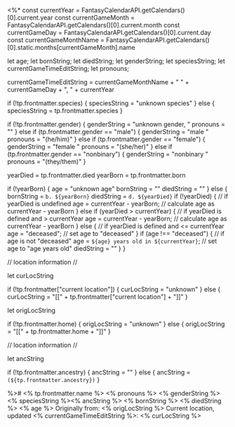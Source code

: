<%* 
const currentYear =  FantasyCalendarAPI.getCalendars()[0].current.year
const currentGameMonth = FantasyCalendarAPI.getCalendars()[0].current.month
const currentGameDay = FantasyCalendarAPI.getCalendars()[0].current.day
const currentGameMonthName = FantasyCalendarAPI.getCalendars()[0].static.months[currentGameMonth].name

let age;
let bornString;
let diedString;
let genderString;
let speciesString;
let currentGameTimeEditString;
let pronouns;

currentGameTimeEditString = currentGameMonthName + " " + currentGameDay + ", " + currentYear

if (!tp.frontmatter.species) {
  speciesString = "unknown species"
} else {
  speciesString = tp.frontmatter.species
}

if (!tp.frontmatter.gender) {
  genderString = "unknown gender, "
  pronouns = ""
} else if (tp.frontmatter.gender == "male") {
  genderString = "male "
  pronouns = "(he/him)"
} else if (tp.frontmatter.gender == "female") {
  genderString = "female "
  pronouns = "(she/her)"
} else if (tp.frontmatter.gender == "nonbinary") {
  genderString = "nonbinary "
  pronouns = "(they/them)"
}

yearDied = tp.frontmatter.died
yearBorn = tp.frontmatter.born

if (!yearBorn) {
 age = "unknown age"
 bornString = ""
 diedString = ""
} else {
 bornString = `b. ${yearBorn}`
 diedString = `d. ${yearDied}`
 if (!yearDied) { // if yearDied is undefined
   age = currentYear - yearBorn; // calculate age as currentYear - yearBorn
 } else if (yearDied > currentYear) { // if yearDied is defined and > currentYear
   age = currentYear - yearBorn; // calculate age as currentYear - yearBorn
 } else { // if yearDied is defined and <= currentYear
   age = "deceased"; // set age to "deceased"
 }
 if (age !== "deceased") { // if age is not "deceased" 
   age = `${age} years old in ${currentYear}`; // set age to "age years old" 
   diedString = ""
 }
} 

// location information //


let curLocString

if (!tp.frontmatter["current location"]) {
  curLocString = "unknown"
} else {
  curLocString = "[[" + tp.frontmatter["current location"] + "]]"
}

let origLocString

if (!tp.frontmatter.home) {
  origLocString = "unknown"
} else {
  origLocString = "[[" + tp.frontmatter.home + "]]"
}

// location information //

let ancString

if (!tp.frontmatter.ancestry) {
  ancString = ""
} else {
  ancString = ` (${tp.frontmatter.ancestry})`
}

%># <% tp.frontmatter.name %>
<% pronouns %>
<% genderString %><% speciesString %><% ancString %>
<% bornString %> <% diedString %>
<% age %>
Originally from: <% origLocString %>
Current location, updated <% currentGameTimeEditString %>: <% curLocString %>
